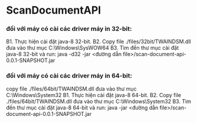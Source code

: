 # ScanDocumentAPI
### đối với máy có cài các driver máy in 32-bit:
B1. Thực hiện cài đặt java-8 32-bit.
B2. Copy file ./files/32bit/TWAINDSM.dll đưa vào thư mục C:\Windows\SysWOW64
B3. Tìm đến thư mục cài đặt java-8 32-bit và run: java -d32 -jar <đường dẫn file>/scan-document-api-0.0.1-SNAPSHOT.jar
### đối với máy có cài các driver máy in 64-bit:
copy file ./files/64bit/TWAINDSM.dll đưa vào thư mục C:\Windows\System32
B1. Thực hiện cài đặt java-8 64-bit.
B2. Copy file ./files/64bit/TWAINDSM.dll đưa vào thư mục C:\Windows\System32
B3. Tìm đến thư mục cài đặt java-8 64-bit và run: java -jar <đường dẫn file>/scan-document-api-0.0.1-SNAPSHOT.jar